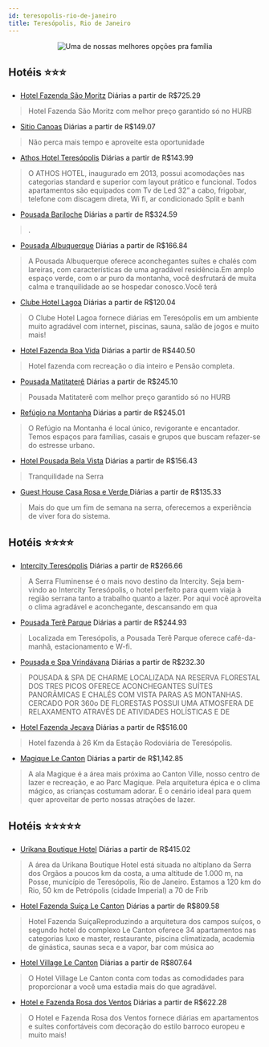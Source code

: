 ```yaml
---
id: teresopolis-rio-de-janeiro
title: Teresópolis, Rio de Janeiro
---
```


<center><img src="https://static.hotelurbano.com/reservas/prod0/15/15279/5c73fe5bd060d_hotel-fazenda-sao-moritz.jpg" alt="Uma de nossas melhores opções pra família" /></center>


## Hotéis ⭐️⭐️⭐️

-    [Hotel Fazenda São Moritz](https://www.hurb.com/aud/https://www.hurb.com/hoteis/teresopolis/hotel-fazenda-sao-moritz-15279?cmp=18055) Diárias a partir de R$725.29
   > Hotel Fazenda São Moritz com melhor preço garantido só no HURB
-    [Sitio Canoas](https://www.hurb.com/aud/https://www.hurb.com/hoteis/teresopolis/sitio-canoas-3696?cmp=18055) Diárias a partir de R$149.07
   > Não perca mais tempo e aproveite esta oportunidade
-    [Athos Hotel Teresópolis](https://www.hurb.com/aud/https://www.hurb.com/hoteis/teresopolis/athos-hotel-teresopolis-OMN-8424?cmp=18055) Diárias a partir de R$143.99
   > O ATHOS HOTEL, inaugurado em 2013, possui acomodações nas categorias standard e superior com layout prático e funcional. Todos apartamentos são equipados com Tv de Led 32” a cabo, frigobar, telefone com discagem direta, Wi fi, ar condicionado Split e banh
-    [Pousada Bariloche](https://www.hurb.com/aud/https://www.hurb.com/hoteis/teresopolis/pousada-bariloche-9113?cmp=18055) Diárias a partir de R$324.59
   > .
-    [Pousada Albuquerque](https://www.hurb.com/aud/https://www.hurb.com/hoteis/teresopolis/pousada-albuquerque-OMN-8439?cmp=18055) Diárias a partir de R$166.84
   > A Pousada Albuquerque oferece aconchegantes suítes e chalés com lareiras, com características de uma agradável residência.Em amplo espaço verde, com o ar puro da montanha, você desfrutará de muita calma e tranquilidade ao se hospedar conosco.Você terá
-    [Clube Hotel Lagoa](https://www.hurb.com/aud/https://www.hurb.com/hoteis/teresopolis/clube-hotel-lagoa-16824?cmp=18055) Diárias a partir de R$120.04
   > O Clube Hotel Lagoa fornece diárias em Teresópolis em um ambiente muito agradável com internet, piscinas, sauna, salão de jogos e muito mais!
-    [Hotel Fazenda Boa Vida](https://www.hurb.com/aud/https://www.hurb.com/hoteis/teresopolis/hotel-fazenda-boa-vida-1068?cmp=18055) Diárias a partir de R$440.50
   > Hotel fazenda com recreação o dia inteiro e Pensão completa.
-    [Pousada Matitaterê](https://www.hurb.com/aud/https://www.hurb.com/hoteis/teresopolis/pousada-matitatere-14283?cmp=18055) Diárias a partir de R$245.10
   > Pousada Matitaterê com melhor preço garantido só no HURB 
-    [Refúgio na Montanha](https://www.hurb.com/aud/https://www.hurb.com/hoteis/teresopolis/refugiodamontanha-4732?cmp=18055) Diárias a partir de R$245.01
   > O Refúgio na Montanha é local único, revigorante e encantador. Temos espaços para famílias, casais e grupos que buscam refazer-se do estresse urbano.
-    [Hotel Pousada Bela Vista](https://www.hurb.com/aud/https://www.hurb.com/hoteis/teresopolis/hotel-pousada-bela-vista-3655?cmp=18055) Diárias a partir de R$156.43
   > Tranquilidade na Serra
-    [Guest House Casa Rosa e Verde ](https://www.hurb.com/aud/https://www.hurb.com/hoteis/teresopolis/guest-house-casa-verde-e-rosa-9901?cmp=18055) Diárias a partir de R$135.33
   > Mais do que um fim de semana na serra, oferecemos a experiência de viver fora do sistema.

## Hotéis ⭐️⭐️⭐️⭐️

-    [Intercity Teresópolis](https://www.hurb.com/aud/https://www.hurb.com/hoteis/teresopolis/intercity-teresopolis-OMN-3035?cmp=18055) Diárias a partir de R$266.66
   > A Serra Fluminense é o mais novo destino da Intercity. Seja bem-vindo ao Intercity Teresópolis, o hotel perfeito para quem viaja à região serrana tanto a trabalho quanto a lazer. Por aqui você aproveita o clima agradável e aconchegante, descansando em qua
-    [Pousada Terê Parque](https://www.hurb.com/aud/https://www.hurb.com/hoteis/teresopolis/pousada-tere-parque-14324?cmp=18055) Diárias a partir de R$244.93
   > Localizada em Teresópolis, a Pousada Terê Parque oferece café-da-manhã, estacionamento e W-fi.
-    [Pousada e Spa Vrindávana](https://www.hurb.com/aud/https://www.hurb.com/hoteis/teresopolis/pousada-e-spa-vrindavana-OMN-2367?cmp=18055) Diárias a partir de R$232.30
   > POUSADA & SPA DE CHARME LOCALIZADA NA RESERVA FLORESTAL DOS TRES PICOS OFERECE ACONCHEGANTES SUÍTES PANORÂMICAS E CHALÉS COM VISTA PARAS AS MONTANHAS. CERCADO POR 360o DE FLORESTAS POSSUI UMA ATMOSFERA DE RELAXAMENTO ATRAVÉS DE ATIVIDADES HOLÍSTICAS E DE 
-    [Hotel Fazenda Jecava](https://www.hurb.com/aud/https://www.hurb.com/hoteis/teresopolis/hotel-fazenda-jecava-328?cmp=18055) Diárias a partir de R$516.00
   > Hotel fazenda à 26 Km da Estação Rodoviária de Teresópolis. 
-    [Magique Le Canton](https://www.hurb.com/aud/https://www.hurb.com/hoteis/teresopolis/magique-le-canton-OMN-8795?cmp=18055) Diárias a partir de R$1,142.85
   > A ala Magique é a área mais próxima ao Canton Ville, nosso centro de lazer e recreação, e ao Parc Magique. Pela arquitetura épica e o clima mágico, as crianças costumam adorar. É o cenário ideal para quem quer aproveitar de perto nossas atrações de lazer.

## Hotéis ⭐️⭐️⭐️⭐️⭐️

-    [Urikana Boutique Hotel](https://www.hurb.com/aud/https://www.hurb.com/hoteis/teresopolis/urikana-boutique-hotel-OMN-2016?cmp=18055) Diárias a partir de R$415.02
   > A área da Urikana Boutique Hotel está situada no altiplano da Serra dos Orgãos a poucos km da costa, a uma altitude de 1.000 m, na Posse, município de Teresópolis, Rio de Janeiro. Estamos a 120 km do Rio, 50 km de Petrópolis (cidade Imperial) a 70 de Frib
-    [Hotel Fazenda Suíça Le Canton](https://www.hurb.com/aud/https://www.hurb.com/hoteis/teresopolis/hotel-fazenda-suica-le-canton-OMN-5461?cmp=18055) Diárias a partir de R$809.58
   > Hotel Fazenda SuíçaReproduzindo a arquitetura dos campos suíços, o segundo hotel do complexo Le Canton oferece 34 apartamentos nas categorias luxo e master, restaurante, piscina climatizada, academia de ginástica, saunas seca e a vapor, bar com música ao
-    [Hotel Village Le Canton](https://www.hurb.com/aud/https://www.hurb.com/hoteis/teresopolis/hotel-village-le-canton-OMN-5462?cmp=18055) Diárias a partir de R$807.64
   > O Hotel Village Le Canton conta com todas as comodidades para proporcionar a você uma estadia mais do que agradável.
-    [Hotel e Fazenda Rosa dos Ventos](https://www.hurb.com/aud/https://www.hurb.com/hoteis/teresopolis/hotel-e-fazenda-rosa-dos-ventos-15340?cmp=18055) Diárias a partir de R$622.28
   > O Hotel e Fazenda Rosa dos Ventos fornece diárias em apartamentos e suítes confortáveis com decoração do estilo barroco europeu e muito mais!
